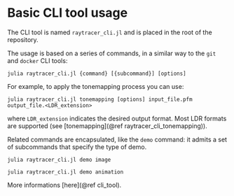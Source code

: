 # Basic CLI tool usage

The CLI tool is named `raytracer_cli.jl` and is placed in the root of the repository.

The usage is based on a series of commands, in a similar way to the `git` and `docker` CLI tools:

```shell
julia raytracer_cli.jl {command} [{subcommand}] [options]
```

For example, to apply the tonemapping process you can use:

```shell
julia raytracer_cli.jl tonemapping [options] input_file.pfm output_file.<LDR_extension>
```
where `LDR_extension` indicates the desired output format. Most LDR formats are supported (see [tonemapping](@ref raytracer_cli_tonemapping)).

Related commands are encapsulated, like the `demo` command: it admits a set of subcommands that specify the type of demo.

```shell
julia raytracer_cli.jl demo image
```

```shell
julia raytracer_cli.jl demo animation
```

More informations [here](@ref cli_tool).
